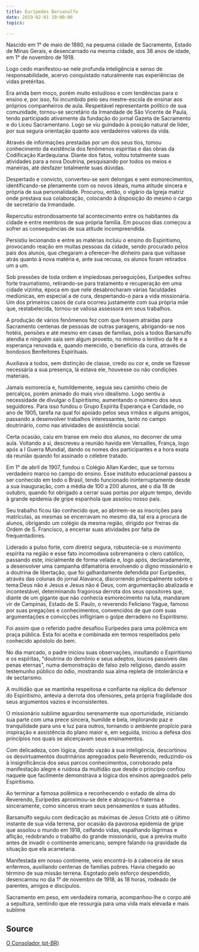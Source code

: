 ```yaml
---
title: Eurípedes Barsanulfo
date: 2019-02-01 19:00:00
topics: 

---
```



Nascido em 1° de maio de 1880, na pequena cidade de Sacramento, Estado de Minas Gerais, e desencarnado na mesma cidade, aos 38 anos de idade, em 1° de novembro de 1918.

Logo cedo manifestou-se nele profunda inteligência e senso de responsabilidade, acervo conquistado naturalmente nas experiências de vidas pretéritas.

Era ainda bem moço, porém muito estudioso e com tendências para o ensino e, por isso, foi incumbido pelo seu mestre-escola de ensinar aos próprios companheiros de aula. Respeitável representante político de sua comunidade, tornou-se secretário da Irmandade de São Vicente de Paula, tendo participado ativamente da fundação do jornal Gazeta de Sacramento e do Liceu Sacramentano. Logo se viu guindado à posição natural de líder, por sua segura orientação quanto aos verdadeiros valores da vida.

Através de informações prestadas por um dos seus tios, tomou conhecimento da existência dos fenômenos espíritas e das obras da Codificação Kardequiana. Diante dos fatos, voltou totalmente suas atividades para a nova Doutrina, pesquisando por todos os meios e maneiras, até desfazer totalmente suas dúvidas.

Despertado e convicto, converteu-se sem delongas e sem esmorecimentos, identificando-se plenamente com os novos ideais, numa atitude sincera e própria de sua personalidade. Procurou, então, o vigário da Igreja matriz onde prestava sua colaboração, colocando à disposição do mesmo o cargo de secretário da Irmandade.

Repercutiu estrondosamente tal acontecimento entre os habitantes da cidade e entre membros de sua própria família. Em poucos dias começou a sofrer as consequências de sua atitude incompreendida.

Persistiu lecionando e entre as matérias incluiu o ensino do Espiritismo, provocando reação em muitas pessoas da cidade, sendo procurado pelos pais dos alunos, que chegaram a oferecer-lhe dinheiro para que voltasse atrás quanto à nova matéria e, ante sua recusa, os alunos foram retirados um a um.

Sob pressões de toda ordem e impiedosas perseguições, Eurípedes sofreu forte traumatismo, retirando-se para tratamento e recuperação em uma cidade vizinha, época em que nele desabrocharam várias faculdades mediúnicas, em especial a de cura, despertando-o para a vida missionária. Um dos primeiros casos de cura ocorreu justamente com sua própria mãe que, restabelecida, tornou-se valiosa assessora em seus trabalhos.

A produção de vários fenômenos fez com que fossem atraídas para Sacramento centenas de pessoas de outras paragens, abrigando-se nos hotéis, pensões e até mesmo em casas de famílias, pois a todos Barsanulfo atendia e ninguém saía sem algum proveito, no mínimo o lenitivo da fé e a esperança renovada e, quando merecido, o benefício da cura, através de bondosos Benfeitores Espirituais.

Auxiliava a todos, sem distinção de classe, credo ou cor e, onde se fizesse necessária a sua presença, lá estava ele, houvesse ou não condições materiais.

Jamais esmorecia e, humildemente, seguia seu caminho cheio de percalços, porém animado do mais vivo idealismo. Logo sentiu a necessidade de divulgar o Espiritismo, aumentando o número dos seus seguidores. Para isso fundou o Grupo Espírita Esperança e Caridade, no ano de 1905, tarefa na qual foi apoiado pelos seus irmãos e alguns amigos, passando a desenvolver trabalhos interessantes, tanto no campo doutrinário, como nas atividades de assistência social.

Certa ocasião, caiu em transe em meio dos alunos, no decorrer de uma aula. Voltando a si, descreveu a reunião havida em Versailles, França, logo após a I Guerra Mundial, dando os nomes dos participantes e a hora exata da reunião quando foi assinado o célebre tratado.

Em 1° de abril de 1907, fundou o Colégio Allan Kardec, que se tornou verdadeiro marco no campo do ensino. Esse instituto educacional passou a ser conhecido em todo o Brasil, tendo funcionado ininterruptamente desde a sua inauguração, com a média de 100 a 200 alunos, até o dia 18 de outubro, quando foi obrigado a cerrar suas portas por algum tempo, devido à grande epidemia de gripe espanhola que assolou nosso país.

Seu trabalho ficou tão conhecido que, ao abrirem-se as inscrições para matrículas, as mesmas se encerravam no mesmo dia, tal era a procura de alunos, obrigando um colégio da mesma região, dirigido por freiras da Ordem de S. Francisco, a encerrar suas atividades por falta de frequentadores.

Liderado a pulso forte, com diretriz segura, robustecia-se o movimento espírita na região e esse fato incomodava sobremaneira o clero católico, passando este, inicialmente de forma velada e, logo após, declaradamente, a desenvolver uma campanha difamatória envolvendo o digno missionário e a doutrina de libertação, que foi galhardamente defendida por Eurípedes, através das colunas do jornal Alavanca, discorrendo principalmente sobre o tema:Deus não é Jesus e Jesus não é Deus, com argumentação abalizada e incontestável, determinando fragorosa derrota dos seus opositores que, diante de um gigante que não conhecia esmorecimento na luta, mandaram vir de Campinas, Estado de S. Paulo, o reverendo Feliciano Yague, famoso por suas pregações e conhecimentos, convencidos de que com suas argumentações e convicções infligiriam o golpe derradeiro no Espiritismo.

Foi assim que o referido padre desafiou Eurípedes para uma polêmica em praça pública. Esta foi aceita e combinada em termos respeitados pelo conhecido apóstolo do bem.

No dia marcado, o padre iniciou suas observações, insultando o Espiritismo e os espíritas, "doutrina do demônio e seus adeptos, loucos passíveis das penas eternas", numa demonstração de falso zelo religioso, dando assim testemunho público do ódio, mostrando sua alma repleta de intolerância e de sectarismo.

A multidão que se mantinha respeitosa e confiante na réplica do defensor do Espiritismo, antevia a derrota dos ofensores, pela própria fragilidade dos seus argumentos vazios e inconsistentes.

O missionário sublime aguardou serenamente sua oportunidade, iniciando sua parte com uma prece sincera, humilde e bela, implorando paz e tranquilidade para uns e luz para outros, tornando o ambiente propício para inspiração e assistência do plano maior e, em seguida, iniciou a defesa dos princípios nos quais se alicerçavam seus ensinamentos.

Com delicadeza, com lógica, dando vazão à sua inteligência, descortinou os desvirtuamentos doutrinários apregoados pelo Reverendo, reduzindo-os à insignificância dos seus parcos conhecimentos, corroborado pela manifestação alegre e ruidosa da multidão que desde o princípio confiou naquele que facilmente demonstrava a lógica dos ensinos apregoados pelo Espiritismo.

Ao terminar a famosa polêmica e reconhecendo o estado de alma do Reverendo, Eurípedes aproximou-se dele e abraçou-o fraterna e sinceramente, como sinceros eram seus pensamentos e suas atitudes.

Barsanulfo seguiu com dedicação as máximas de Jesus Cristo até o último instante de sua vida terrena, por ocasião da pavorosa epidemia de gripe que assolou o mundo em 1918, ceifando vidas, espalhando lágrimas e aflição, redobrando o trabalho do grande missionário, que a previra muito antes de invadir o continente americano, sempre falando na gravidade da situação que ela acarretaria.

Manifestada em nosso continente, veio encontrá-lo à cabeceira de seus enfermos, auxiliando centenas de famílias pobres. Havia chegado ao término de sua missão terrena. Esgotado pelo esforço despendido, desencarnou no dia 1° de novembro de 1918, às 18 horas, rodeado de parentes, amigos e discípulos.

Sacramento em peso, em verdadeira romaria, acompanhou-lhe o corpo até a sepultura, sentindo que ele ressurgia para uma vida mais elevada e mais sublime


## Source
[O Consolador (pt-BR)](http://www.oconsolador.com.br/linkfixo/biografias/euripedesbarsanulfo.html)



